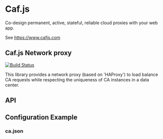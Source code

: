 # Caf.js

Co-design permanent, active, stateful, reliable cloud proxies with your web app.

See https://www.cafjs.com

## Caf.js Network proxy
[![Build Status](https://travis-ci.org/cafjs/caf_netproxy.svg?branch=master)](https://travis-ci.org/cafjs/caf_netproxy)


This library provides a network proxy (based on 'HAProxy') to load balance CA requests while respecting the uniqueness of CA instances in a data center.


## API




## Configuration Example

### ca.json

